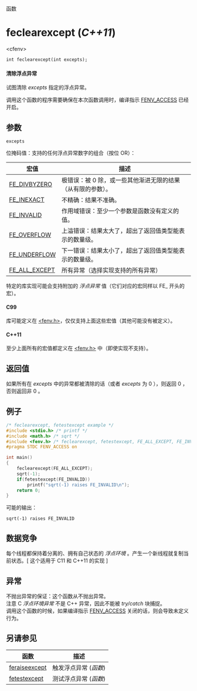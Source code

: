 函数

# feclearexcept (_C++11_)

&lt;cfenv&gt;

`int feclearexcept(int excepts);`

#### 清除浮点异常

试图清除 _excepts_ 指定的浮点异常。

调用这个函数的程序需要确保在本次函数调用时，编译指示 [FENV_ACCESS](FENV_ACCESS.md) 已经开启。


## 参数

`excepts`

位掩码值：支持的任何浮点异常数字的组合（按位 OR）：

宏值                              | 描述
--------------------------------- | --------------------------------------------------------------
[FE_DIVBYZERO](FE_DIVBYZERO.md)   | 极错误：被 0 除，或一些其他渐进无限的结果（从有限的参数）。
[FE_INEXACT](FE_INEXACT.md)       | 不精确：结果不准确。
[FE_INVALID](FE_INVALID.md)       | 作用域错误：至少一个参数是函数没有定义的值。
[FE_OVERFLOW](FE_OVERFLOW.md)     | 上溢错误：结果太大了，超出了返回值类型能表示的数量级。
[FE_UNDERFLOW](FE_UNDERFLOW.md)   | 下一错误：结果太小了，超出了返回值类型能表示的数量级。
[FE_ALL_EXCEPT](FE_ALL_EXCEPT.md) | 所有异常（选择实现支持的所有异常）

特定的库实现可能会支持附加的 _浮点异常_ 值（它们对应的宏同样以 FE_ 开头的宏）。

#### C99

库可能定义在 [&lt;fenv.h&gt;](README.md)，仅仅支持上面这些宏值（其他可能没有被定义）。

#### C++11

至少上面所有的宏值都定义在 [&lt;fenv.h&gt;](README.md) 中（即使实现不支持）。


## 返回值

如果所有在 _excepts_ 中的异常都被清除的话（或者 _excepts_ 为 0 ），则返回 0 ，否则返回非 0 。


## 例子

```cpp
/* feclearexcept, fetestexcept example */
#include <stdio.h> /* printf */
#include <math.h> /* sqrt */
#include <fenv.h> /* feclearexcept, fetestexcept, FE_ALL_EXCEPT, FE_INVALID */
#pragma STDC FENV_ACCESS on

int main()
{
	feclearexcept(FE_ALL_EXCEPT);
	sqrt(-1);
	if(fetestexcept(FE_INVALID))
		printf("sqrt(-1) raises FE_INVALID\n");
	return 0;
}
```

可能的输出：
```
sqrt(-1) raises FE_INVALID
```


## 数据竞争

每个线程都保持着分离的、拥有自己状态的 _浮点环境_ 。产生一个新线程就复制当前状态。[ 这个适用于 C11 和 C++11 的实现 ]


## 异常

不抛出异常的保证：这个函数从不抛出异常。  
注意 C _浮点环境异常_ 不是 C++ 异常，因此不能被 _try/catch_ 块捕捉。  
调用这个函数的时候，如果编译指示 [FENV_ACCESS](FENV_ACCESS.md) 关闭的话，则会导致未定义行为。


## 另请参见

函数                              | 描述
--------------------------------- | ---------------------
[feraiseexcept](feraiseexcept.md) | 触发浮点异常 (_函数_)
[fetestexcept](fetestexcept.md)   | 测试浮点异常 (_函数_)
